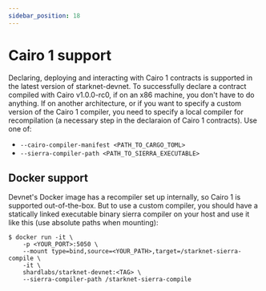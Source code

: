 ```yaml
---
sidebar_position: 18
---
```


# Cairo 1 support

Declaring, deploying and interacting with Cairo 1 contracts is supported in the latest version of starknet-devnet. To successfully declare a contract compiled with Cairo v1.0.0-rc0, if on an x86 machine, you don't have to do anything. If on another architecture, or if you want to specify a custom version of the Cairo 1 compiler, you need to specify a local compiler for recompilation (a necessary step in the declaraion of Cairo 1 contracts). Use one of:

- `--cairo-compiler-manifest <PATH_TO_CARGO_TOML>`
- `--sierra-compiler-path <PATH_TO_SIERRA_EXECUTABLE>`

## Docker support

Devnet's Docker image has a recompiler set up internally, so Cairo 1 is supported out-of-the-box. But to use a custom compiler, you should have a statically linked executable binary sierra compiler on your host and use it like this (use absolute paths when mounting):

```
$ docker run -it \
    -p <YOUR_PORT>:5050 \
    --mount type=bind,source=<YOUR_PATH>,target=/starknet-sierra-compile \
    -it \
    shardlabs/starknet-devnet:<TAG> \
    --sierra-compiler-path /starknet-sierra-compile
```
